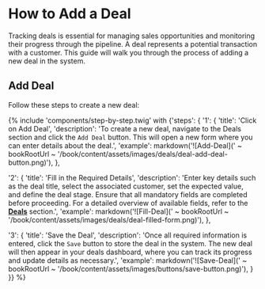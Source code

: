 # How to Add a Deal

Tracking deals is essential for managing sales opportunities and monitoring their progress through the pipeline. A deal represents a potential transaction with a customer. This guide will walk you through the process of adding a new deal in the system.

## Add Deal

Follow these steps to create a new deal:

{% include 'components/step-by-step.twig' with {'steps': {
  '1': {
    'title': 'Click on Add Deal',
    'description': 'To create a new deal, navigate to the Deals section and click the `Add Deal` button. This will open a new form where you can enter details about the deal.',
    'example': markdown('![Add-Deal](' ~ bookRootUrl ~ '/book/content/assets/images/deals/deal-add-deal-button.png)'),
  },

  '2': {
    'title': 'Fill in the Required Details',
    'description': 'Enter key details such as the deal title, select the associated customer, set the expected value, and define the deal stage. Ensure that all mandatory fields are completed before proceeding. For a detailed overview of available fields, refer to the **[Deals](../deals)** section.',
    'example': markdown('![Fill-Deal](' ~ bookRootUrl ~ '/book/content/assets/images/deals/deal-filled-form.png)'),
  },

  '3': {
    'title': 'Save the Deal',
    'description': 'Once all required information is entered, click the `Save` button to store the deal in the system. The new deal will then appear in your deals dashboard, where you can track its progress and update details as necessary.',
    'example': markdown('![Save-Deal](' ~ bookRootUrl ~ '/book/content/assets/images/buttons/save-button.png)'),
  }
}} %}
